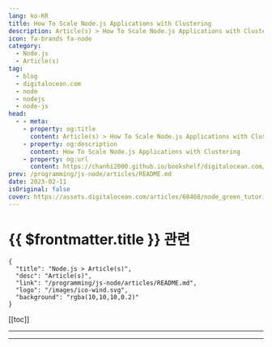 ```yaml
---
lang: ko-KR
title: How To Scale Node.js Applications with Clustering
description: Article(s) > How To Scale Node.js Applications with Clustering
icon: fa-brands fa-node
category: 
  - Node.js
  - Article(s)
tag:
  - blog
  - digitalocean.com
  - node
  - nodejs
  - node-js
head:
  - - meta:
    - property: og:title
      content: Article(s) > How To Scale Node.js Applications with Clustering
    - property: og:description
      content: How To Scale Node.js Applications with Clustering
    - property: og:url
      content: https://chanhi2000.github.io/bookshelf/digitalocean.com/how-to-scale-node-js-applications-with-clustering.html
prev: /programming/js-node/articles/README.md
date: 2023-02-11
isOriginal: false
cover: https://assets.digitalocean.com/articles/68408/node_green_tutorial.png
---
```


# {{ $frontmatter.title }} 관련

```component VPCard
{
  "title": "Node.js > Article(s)",
  "desc": "Article(s)",
  "link": "/programming/js-node/articles/README.md",
  "logo": "/images/ico-wind.svg",
  "background": "rgba(10,10,10,0.2)"
}
```

[[toc]]

---

<SiteInfo
  name="How To Scale Node.js Applications with Clustering | DigitalOcean"
  desc="In this tutorial, you will scale a Node.js application using the cluster module on a machine with four or more CPUs. You’ll create an application that does n…"
  url="https://digitalocean.com/community/tutorials/how-to-scale-node-js-applications-with-clustering"
  logo="https://digitalocean.com/_next/static/media/favicon.594d6067.ico"
  preview="https://assets.digitalocean.com/articles/68408/node_green_tutorial.png"/>

<!-- TODO: 작성 -->

---

<TagLinks />